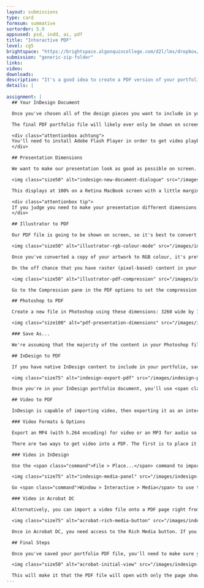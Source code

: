 ```yaml
---
layout: submissions
type: card
formsum: summative
sortorder: 5.9
appsused: psd, indd, ai, pdf
title: "Interactive PDF"
level: cg5
brightspace: "https://brightspace.algonquincollege.com/d2l/lms/dropbox/user/folder_submit_files.d2l?db=86526&grpid=0&isprv=0&bp=0&ou=92682"
submission: "generic-zip-folder"
links: 
video: 
downloads: 
description: "It's a good idea to create a PDF version of your portfolio in case you need to present it without an internet connection. This is a local, dependable, self-contained multimedia portfolio that will never fail you."
details: |
  
assignment: |
  ## Your InDesign Document

  Once you've chosen all of the design pieces you want to include in your portfolio, you'll need to save them each as separate PDF files. Those PDFs will be imported into InDesign. The InDesign document will be saved as an interactive PDF file.

  The final PDF portfolio file will likely ever only be shown on screen, but it could also be printed for an employment record. We'll ensure the quality is good enough for both intents.

  <div class="attentionbox achtung">
  You'll need to install Adobe Flash Player in order to get video playback in a PDF file opened in Adobe Acrobat DC. <a href="https://helpx.adobe.com/acrobat/using/flash-player-needed-acrobat-reader.html" title="Download Flash Player for Mac" target="_blank">Download Flash Player for Mac</a>.
  </div>

  ## Presentation Dimensions

  We want to make our presentation look as good as possible on screen. Happily, a majority of users in our little design bubble use MacBook Pros with Retina screens. I know you do, at least. If you are displaying your portfolio on your Retina laptop, these are good dimensions to use: 3260 pixels wide by 1830 pixels tall. You can actually create your InDesign document at these dimensions.

  <img class="size50" alt="indesign-new-document-dialogue" src="/images/indesign-pdf-portfolio/indesign-new-document-dialogue.jpg">

  This displays at 100% on a Retina MacBook screen with a little margin around the perimeter.

  <div class="attentionbox tip">
  If you judge you need to make your presentation different dimensions than these, you're free to do so.
  </div>

  ## Illustrator to PDF

  Our PDF file is going to be shown on screen, so it's best to convert the file to RGB mode in Illustrator. We do this in Illustrator because if we let the <i>Save As PDF</i> process do the colour conversion, we may get unexpected results. Before converting colours, save a copy of your file. Don't convert your original artwork.

  <img class="size50" alt="illustrator-rgb-colour-mode" src="/images/indesign-pdf-portfolio/illustrator-rgb-colour-mode.jpg">

  Once you've converted a copy of your artwork to RGB colour, it's pretty straightforward to go from Illustrator to PDF. You can use a simple <span class="command">Save A Copy...</span> command. That's ⌥-⌘-S. Select the <span class="command">Smallest File Size</span> preset.

  On the off chance that you have raster (pixel-based) content in your Illustrator file, you need to ensure that it doesn't get downsampled too much. Today's monitors are so high resolution, a 72ppi image will look small or pixelated on screen. Keep in mind that the 5K iMac's screen has a density of 218 ppi!

  <img class="size50" alt="illustrator-pdf-compression" src="/images/indesign-pdf-portfolio/illustrator-pdf-compression.jpg">

  Go to the Compression pane in the PDF options to set the compression to 300ppi. This will increase your file size, but it will display well on screen. These compression settings are only relevant if you have raster content in your file. That can include a drop shadow effect and the like.

  ## Photoshop to PDF

  Create a new file in Photoshop using these dimensions: 3260 wide by 1830 tall in RGB. Resolution is irrelevant. This is mostly for on-screen use.

  <img class="size100" alt="pdf-presentation-dimensions" src="/images/indesign-pdf-portfolio/pdf-presentation-dimensions.jpg">

  ### Save As...

  We're assuming that the majority of the content in your Photoshop files is raster. Merge your layers onto one using <span class="command">Shift-⌘-E</span>. Transparency is okay. As long as you don't have multiple layers in your file. Save out your file as a native Photoshop file (.psd). You can get this into your InDesign portfolio document with a regular <span class="command">File > Place...</span>

  ## InDesign to PDF

  If you have native InDesign content to include in your portfolio, save the pages as a PDF file. You'll place those PDFs back in your portfolio InDesign document. When saving them as PDF, you can use the default Interactive PDF preset.

  <img class="size75" alt="indesign-export-pdf" src="/images/indesign-pdf-portfolio/indesign-export-pdf.jpg">

  Once you're in your InDesign portfolio document, you'll use <span class="command">File > Place...</span> to import the PDF.

  ## Video to PDF

  InDesign is capable of importing video, then exporting it as an interactive PDF file. It imports a video file just like a regular image. You use <span class="command">File > Place...</span> to import it into the document. Either click or click and drag to size the video on the page.

  ### Video Formats & Options

  Export an MP4 (with h.264 encoding) for video or an MP3 for audio so that it plays properly in your interactivec PDF file.

  There are two ways to get video into a PDF. The first is to place it like an image in InDesign. The second is to place it in a PDF file using the media tools in Acrobat DC.

  ### Video in InDesign

  Use the <span class="command">File > Place...</span> command to import the video on an InDesign page.

  <img class="size75" alt="indesign-media-panel" src="/images/indesign-pdf-portfolio/indesign-media-panel.jpg">

  Go <span class="command">Window > Interactive > Media</span> to use the Media panel to preview the file. You can also change its settings from that panel. I suggest choosing an appropriate poster frame for your video so it looks good while it's not playing. You can even load a custom graphic as a poster frame, if you wish to.

  ### Video in Acrobat DC

  Alternatively, you can import a video file onto a PDF page right from Acrobat DC. You'll need a blank page. So when you're in InDesign, create a new empty page where you plan to place a video file.

  <img class="size75" alt="acrobat-rich-media-button" src="/images/indesign-pdf-portfolio/acrobat-rich-media-button.jpg">

  Once in Acrobat DC, you need access to the Rich Media button. If you don't see it in the sidebar, click on the Tools tab. Drag the Rich Media button to the sidebar. To add a video, simply drag with the Add Video tool on the page.

  ## Final Steps

  Once you've saved your portfolio PDF file, you'll need to make sure your presentation is simple. In Acroabt, go <span class="command">File > Properties...</span>. Click on the <span class="command">Initial View</span> tab.

  <img class="size50" alt="acrobat-initial-view" src="/images/indesign-pdf-portfolio/acrobat-initial-view.jpg">

  This will make it that the PDF file will open with only the page showing and no sidebars. The Page Layout setting will display only full pages. It makes it that you don't see a partial page as you scroll. It's not advisable to use the full screen settings here. We don't want the file to open full screen for other users you share the PDF with. To enter full screen yourself, you simply need to use <span class="command">⌘-L</span>.
---
```

